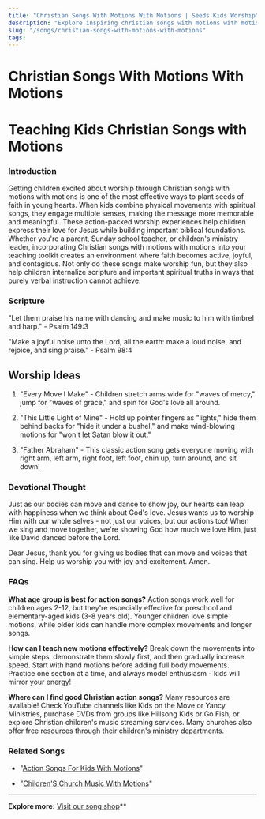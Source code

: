 ```yaml
---
title: "Christian Songs With Motions With Motions | Seeds Kids Worship"
description: "Explore inspiring christian songs with motions with motions for children's worship and faith development. Biblical music resources for families and ministry."
slug: "/songs/christian-songs-with-motions-with-motions"
tags:
---
```


# Christian Songs With Motions With Motions

# Teaching Kids Christian Songs with Motions

### Introduction
Getting children excited about worship through Christian songs with motions with motions is one of the most effective ways to plant seeds of faith in young hearts. When kids combine physical movements with spiritual songs, they engage multiple senses, making the message more memorable and meaningful. These action-packed worship experiences help children express their love for Jesus while building important biblical foundations. Whether you're a parent, Sunday school teacher, or children's ministry leader, incorporating Christian songs with motions with motions into your teaching toolkit creates an environment where faith becomes active, joyful, and contagious. Not only do these songs make worship fun, but they also help children internalize scripture and important spiritual truths in ways that purely verbal instruction cannot achieve.

### Scripture
"Let them praise his name with dancing and make music to him with timbrel and harp." - Psalm 149:3

"Make a joyful noise unto the Lord, all the earth: make a loud noise, and rejoice, and sing praise." - Psalm 98:4

## Worship Ideas
1. "Every Move I Make" - Children stretch arms wide for "waves of mercy," jump for "waves of grace," and spin for God's love all around.

2. "This Little Light of Mine" - Hold up pointer fingers as "lights," hide them behind backs for "hide it under a bushel," and make wind-blowing motions for "won't let Satan blow it out."

3. "Father Abraham" - This classic action song gets everyone moving with right arm, left arm, right foot, left foot, chin up, turn around, and sit down!

### Devotional Thought
Just as our bodies can move and dance to show joy, our hearts can leap with happiness when we think about God's love. Jesus wants us to worship Him with our whole selves - not just our voices, but our actions too! When we sing and move together, we're showing God how much we love Him, just like David danced before the Lord.

Dear Jesus, thank you for giving us bodies that can move and voices that can sing. Help us worship you with joy and excitement. Amen.

### FAQs

**What age group is best for action songs?**
Action songs work well for children ages 2-12, but they're especially effective for preschool and elementary-aged kids (3-8 years old). Younger children love simple motions, while older kids can handle more complex movements and longer songs.

**How can I teach new motions effectively?**
Break down the movements into simple steps, demonstrate them slowly first, and then gradually increase speed. Start with hand motions before adding full body movements. Practice one section at a time, and always model enthusiasm - kids will mirror your energy!

**Where can I find good Christian action songs?**
Many resources are available! Check YouTube channels like Kids on the Move or Yancy Ministries, purchase DVDs from groups like Hillsong Kids or Go Fish, or explore Christian children's music streaming services. Many churches also offer free resources through their children's ministry departments.

### Related Songs

- "[Action Songs For Kids With Motions](/songs/action-songs-for-kids-with-motions/)"

- "[Children'S Church Music With Motions](/songs/children-s-church-music-with-motions/)"

---

**Explore more:** [Visit our song shop](https://seedskidsworship.com/shop)**

<!-- Schema Markup -->
<script type="application/ld+json">
{
  "@context": "https://schema.org",
  "@type": "MusicRecording",
  "name": "Christian Songs With Motions With Motions",
  "byArtist": {
    "@type": "MusicGroup",
    "name": "Seeds Kids Worship"
  },
  "isFamilyFriendly": true,
  "url": "https://seedskidsworship.com/songs/christian-songs-with-motions-with-motions/"
}
</script>